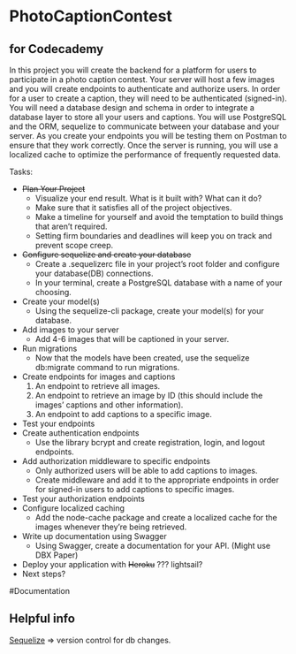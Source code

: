 # PhotoCaptionContest
## for Codecademy
In this project you will create the backend for a platform for users to participate in a photo caption contest.
Your server will host a few images and you will create endpoints to authenticate and authorize users.
In order for a user to create a caption, they will need to be authenticated (signed-in).
You will need a database design and schema in order to integrate a database layer to store all your users and captions.
You will use PostgreSQL and the ORM, sequelize to communicate between your database and your server.
As you create your endpoints you will be testing them on Postman to ensure that they work correctly.
Once the server is running, you will use a localized cache to optimize the performance of frequently requested data. 

Tasks:
- ~~Plan Your Project~~
  - Visualize your end result. What is it built with? What can it do?
  - Make sure that it satisfies all of the project objectives.
  - Make a timeline for yourself and avoid the temptation to build things that aren’t required. 
  - Setting firm boundaries and deadlines will keep you on track and prevent scope creep.
- ~~Configure sequelize and create your database~~
  - Create a .sequelizerc file in your project’s root folder and configure your database(DB) connections.
  - In your terminal, create a PostgreSQL database with a name of your choosing.
- Create your model(s)
  - Using the sequelize-cli package, create your model(s) for your database.
- Add images to your server
  - Add 4-6 images that will be captioned in your server.
- Run migrations
  - Now that the models have been created, use the sequelize db:migrate command to run migrations.
- Create endpoints for images and captions
  1. An endpoint to retrieve all images.
  2. An endpoint to retrieve an image by ID (this should include the images’ captions and other information).
  3. An endpoint to add captions to a specific image.
- Test your endpoints
- Create authentication endpoints
  - Use the library bcrypt and create registration, login, and logout endpoints.
- Add authorization middleware to specific endpoints
  - Only authorized users will be able to add captions to images.
  - Create middleware and add it to the appropriate endpoints in order for signed-in users to add captions to specific images.
- Test your authorization endpoints
- Configure localized caching
  - Add the node-cache package and create a localized cache for the images whenever they’re being retrieved.
- Write up documentation using Swagger
  - Using Swagger, create a documentation for your API. (Might use DBX Paper)
- Deploy your application with ~~Heroku~~ ??? lightsail?
- Next steps?

#Documentation

## Helpful info
[Sequelize](https://sequelize.org/docs/v6/) => version control for db changes.